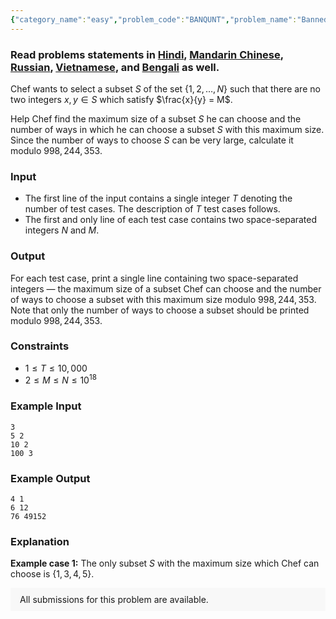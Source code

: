 ```yaml
---
{"category_name":"easy","problem_code":"BANQUNT","problem_name":"Banned Quotient","problemComponents":{"constraints":"","constraintsState":false,"subtasks":"","subtasksState":false,"inputFormat":"","inputFormatState":false,"outputFormat":"","outputFormatState":false,"sampleTestCases":{"0":{"id":1,"input":"3\r\n5 2\r\n10 2\r\n100 3","output":"4 1\r\n6 12\r\n76 49152","explanation":"**Example case 1:** The only subset $S$ with the maximum size which Chef can choose is $\\{1, 3, 4, 5\\}$.","isDeleted":false}}},"video_editorial_url":"","languages_supported":{"0":"CPP14","1":"C","2":"JAVA","3":"PYTH 3.6","4":"CPP17","5":"PYTH","6":"PYP3","7":"CS2","8":"ADA","9":"PYPY","10":"TEXT","11":"PAS fpc","12":"NODEJS","13":"RUBY","14":"PHP","15":"GO","16":"HASK","17":"TCL","18":"PERL","19":"SCALA","20":"LUA","21":"kotlin","22":"BASH","23":"JS","24":"LISP sbcl","25":"rust","26":"PAS gpc","27":"BF","28":"CLOJ","29":"R","30":"D","31":"CAML","32":"FORT","33":"ASM","34":"swift","35":"FS","36":"WSPC","37":"LISP clisp","38":"SQL","39":"SCM guile","40":"PERL6","41":"ERL","42":"CLPS","43":"ICK","44":"NICE","45":"PRLG","46":"ICON","47":"COB","48":"SCM chicken","49":"PIKE","50":"SCM qobi","51":"ST","52":"SQLQ","53":"NEM"},"max_timelimit":1,"source_sizelimit":50000,"problem_author":"nirjhor","problem_tester":null,"date_added":"15-06-2020","tags":{"0":"cook119","1":"easy","2":"nirjhor","3":"taran_1407"},"problem_difficulty_level":"Easy-Medium","best_tag":"","editorial_url":"https://discuss.codechef.com/problems/BANQUNT","time":{"view_start_date":1592764202,"submit_start_date":1592764202,"visible_start_date":1592764202,"end_date":1735669800},"is_direct_submittable":false,"problemDiscussURL":"https://discuss.codechef.com/search?q=BANQUNT","is_proctored":false,"visitedContests":{},"layout":"problem"}
---
```

### Read problems statements in [Hindi](https://www.codechef.com/download/translated/COOK119/hindi/BANQUNT.pdf), [Mandarin Chinese](https://www.codechef.com/download/translated/COOK119/mandarin/BANQUNT.pdf), [Russian](https://www.codechef.com/download/translated/COOK119/russian/BANQUNT.pdf), [Vietnamese](https://www.codechef.com/download/translated/COOK119/vietnamese/BANQUNT.pdf), and [Bengali](https://www.codechef.com/download/translated/COOK119/bengali/BANQUNT.pdf) as well.

Chef wants to select a subset $S$ of the set $\{1, 2, \ldots, N\}$ such that there are no two integers $x, y \in S$ which satisfy $\frac{x}{y} = M$.

Help Chef find the maximum size of a subset $S$ he can choose and the number of ways in which he can choose a subset $S$ with this maximum size. Since the number of ways to choose $S$ can be very large, calculate it modulo $998,244,353$.

### Input
- The first line of the input contains a single integer $T$ denoting the number of test cases. The description of $T$ test cases follows.
- The first and only line of each test case contains two space-separated integers $N$ and $M$.

### Output
For each test case, print a single line containing two space-separated integers ― the maximum size of a subset Chef can choose and the number of ways to choose a subset with this maximum size modulo $998,244,353$. Note that only the number of ways to choose a subset should be printed modulo $998,244,353$.

### Constraints
- $1 \le T \le 10,000$
- $2 \le M \le N \le 10^{18}$

### Example Input
```
3
5 2
10 2
100 3
```

### Example Output
```
4 1
6 12
76 49152
```

### Explanation
**Example case 1:** The only subset $S$ with the maximum size which Chef can choose is $\{1, 3, 4, 5\}$.

<aside style='background: #f8f8f8;padding: 10px 15px;'><div>All submissions for this problem are available.</div></aside>